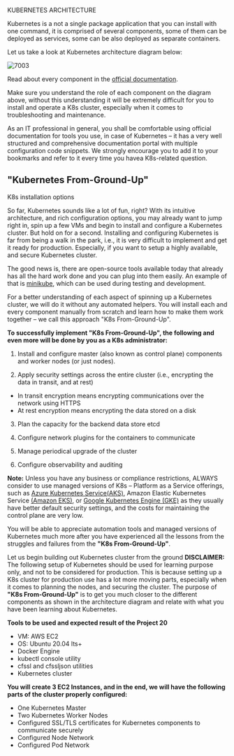 KUBERNETES ARCHITECTURE


Kubernetes is a not a single package application that you can install with one command, it is comprised of several components, some 
of them can be deployed as services, some can be also deployed as separate containers.

Let us take a look at Kubernetes architecture diagram below:


![7003](https://user-images.githubusercontent.com/85270361/210190296-1aec0263-9b93-4f69-8bbf-4aaa13ec29fc.PNG)



Read about every component in the [official documentation](https://kubernetes.io/docs/concepts/overview/components/).

Make sure you understand the role of each component on the diagram above, without this understanding it will be extremely difficult 
for you to install and operate a K8s cluster, especially when it comes to troubleshooting and maintenance.

As an IT professional in general, you shall be comfortable using official documentation for tools you use, in case of Kubernetes – it
has a very well structured and comprehensive documentation portal with multiple configuration code snippets. We strongly encourage
you to add it to your bookmarks and refer to it every time you havea K8s-related question.

## "Kubernetes From-Ground-Up"

K8s installation options

So far, Kubernetes sounds like a lot of fun, right? With its intuitive architecture, and rich configuration options, you may already
want to jump right in, spin up a few VMs and begin to install and configure a Kubernetes cluster. But hold on for a second. Installing
and configuring Kubernetes is far from being a walk in the park, i.e., it is very difficult to implement and get it ready for 
production. Especially, if you want to setup a highly available, and secure Kubernetes cluster.

The good news is, there are open-source tools available today that already has all the hard work done and you can plug into them easily. 
An example of that is [minikube](https://minikube.sigs.k8s.io/docs/start/), which can be used during testing and development.

For a better understanding of each aspect of spinning up a Kubernetes cluster, we will do it without any automated helpers. You
will install each and every component manually from scratch and learn how to make them work together – we call this approach "K8s
From-Ground-Up".

**To successfully implement "K8s From-Ground-Up", the following and even more will be done by you as a K8s administrator:**

1. Install and configure master (also known as control plane) components and worker nodes (or just nodes).

2. Apply security settings across the entire cluster (i.e., encrypting the data in transit, and at rest)
- In transit encryption means encrypting communications over the network using HTTPS
- At rest encryption means encrypting the data stored on a disk

3. Plan the capacity for the backend data store etcd

4. Configure network plugins for the containers to communicate

5. Manage periodical upgrade of the cluster

6. Configure observability and auditing


**Note:** Unless you have any business or compliance restrictions, ALWAYS consider to use managed versions of K8s – Platform as 
a Service offerings, such as [Azure Kubernetes Service(AKS)](https://learn.microsoft.com/en-us/azure/aks/), Amazon Elastic Kubernetes 
Service [(Amazon EKS)](https://aws.amazon.com/eks/), or [Google Kubernetes Engine (GKE)](https://cloud.google.com/kubernetes-engine) 
as they usually have better default security settings, and the costs for maintaining the control plane are very low.

You will be able to appreciate automation tools and managed versions of Kubernetes much more after you have experienced all the 
lessons from the struggles and failures from the **"K8s From-Ground-Up"**.

Let us begin building out Kubernetes cluster from the ground
**DISCLAIMER:** The following setup of Kubernetes should be used for learning purpose only, and not to be considered for production.
This is because setting up a K8s cluster for production use has a lot more moving parts, especially when it comes to planning the 
nodes, and securing the cluster. The purpose of **"K8s From-Ground-Up"** is to get you much closer to the different components as shown
in the architecture diagram and relate with what you have been learning about Kubernetes.


**Tools to be used and expected result of the Project 20**

- VM: AWS EC2
- OS: Ubuntu 20.04 lts+
- Docker Engine
- kubectl console utility
- cfssl and cfssljson utilities
- Kubernetes cluster


**You will create 3 EC2 Instances, and in the end, we will have the following parts of the cluster properly configured:**

- One Kubernetes Master
- Two Kubernetes Worker Nodes
- Configured SSL/TLS certificates for Kubernetes components to communicate securely
- Configured Node Network
- Configured Pod Network
